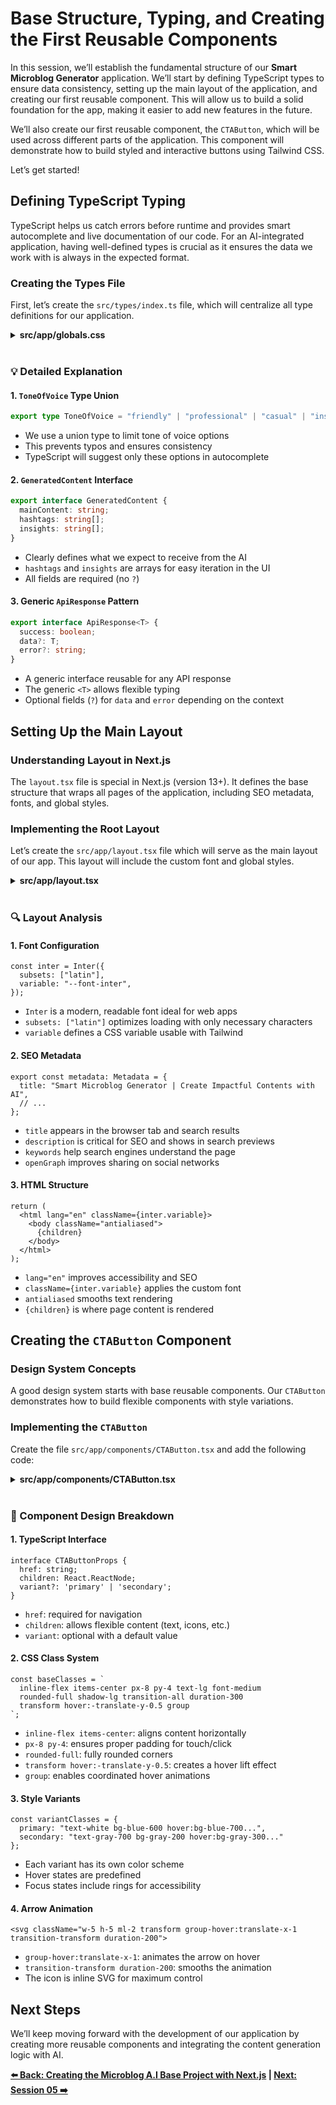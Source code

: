 # Base Structure, Typing, and Creating the First Reusable Components

In this session, we’ll establish the fundamental structure of our **Smart Microblog Generator** application. We’ll start by defining TypeScript types to ensure data consistency, setting up the main layout of the application, and creating our first reusable component. This will allow us to build a solid foundation for the app, making it easier to add new features in the future.

We’ll also create our first reusable component, the `CTAButton`, which will be used across different parts of the application. This component will demonstrate how to build styled and interactive buttons using Tailwind CSS.

Let’s get started!

## Defining TypeScript Typing

TypeScript helps us catch errors before runtime and provides smart autocomplete and live documentation of our code. For an AI-integrated application, having well-defined types is crucial as it ensures the data we work with is always in the expected format.

### Creating the Types File

First, let’s create the `src/types/index.ts` file, which will centralize all type definitions for our application.

<details><summary><b>src/app/globals.css</b></summary>
<br/>

```typescript
export interface GeneratedContent {
  mainContent: string;    // The main text of the microblog
  hashtags: string[];     // Array of suggested hashtags
  insights: string[];     // Insights and tips related to the content
}

// Interface for the content generation form state
export interface FormState {
  topic: string;              // Topic to generate content about
  toneOfVoice: ToneOfVoice;   // Selected tone of voice
  keywords: string;           // Optional keywords
}

// Generic interface for API responses
export interface ApiResponse<T> {
  success: boolean;    // Indicates if the operation was successful
  data?: T;           // Returned data (when success = true)
  error?: string;     // Error message (when success = false)
}

// Interface for generation request
export interface GenerateApiRequest {
  topic: string;       // Required topic
  tone: string;        // Tone of voice
  keywords?: string;   // Optional keywords
}

// Interface for generation response
export interface GenerateApiResponse {
  success: boolean;
  content?: GeneratedContent;  // AI-generated content
  error?: string;
}
```

</details>
<br/>

### 💡 Detailed Explanation

#### 1. `ToneOfVoice` Type Union

```typescript
export type ToneOfVoice = "friendly" | "professional" | "casual" | "inspirational";
```

* We use a union type to limit tone of voice options
* This prevents typos and ensures consistency
* TypeScript will suggest only these options in autocomplete

#### 2. `GeneratedContent` Interface

```typescript
export interface GeneratedContent {
  mainContent: string;
  hashtags: string[];
  insights: string[];
}
```

* Clearly defines what we expect to receive from the AI
* `hashtags` and `insights` are arrays for easy iteration in the UI
* All fields are required (no `?`)

#### 3. Generic `ApiResponse` Pattern

```typescript
export interface ApiResponse<T> {
  success: boolean;
  data?: T;
  error?: string;
}
```

* A generic interface reusable for any API response
* The generic `<T>` allows flexible typing
* Optional fields (`?`) for `data` and `error` depending on the context

## Setting Up the Main Layout

### Understanding Layout in Next.js

The `layout.tsx` file is special in Next.js (version 13+). It defines the base structure that wraps all pages of the application, including SEO metadata, fonts, and global styles.

### Implementing the Root Layout

Let’s create the `src/app/layout.tsx` file which will serve as the main layout of our app. This layout will include the custom font and global styles.

<details><summary><b>src/app/layout.tsx</b></summary>
<br/>

```tsx
import type { Metadata } from "next";
import { Inter } from "next/font/google";
import "./globals.css";

// Inter font configuration from Google Fonts
const inter = Inter({ 
  subsets: ["latin"],
  variable: "--font-inter",
});

// Application metadata for SEO
export const metadata: Metadata = {
  title: "Smart Microblog Generator | Create Impactful Contents with AI",
  description: "Transform your ideas into engaging microblogs with AI. Generate optimized social media content with different tones of voice and trend-based insights.",
  keywords: [
    "microblogging",
    "AI content generation", 
    "social media",
    "content creation",
    "smart microblog",
    "AI writing assistant",
    "content optimization",
    "engaging content",
    "social media strategy",
  ],
  authors: [{ 
    name: "Glaucia Lemos", 
    url: "https://www.youtube.com/@GlauciaLemos" 
  }],
  openGraph: {
    title: "Smart Microblog Generator",
    description: "Transform your ideas into engaging microblogs with AI.",
    type: "website",
  },
};

// Root layout component
export default function RootLayout({
  children,
}: Readonly<{
  children: React.ReactNode;
}>) {
  return (
    <html lang="en" className={inter.variable}>
      <body className="antialiased">
        {children}
      </body>
    </html>
  );
}
```

</details>
<br/>

### 🔍 Layout Analysis

#### 1. Font Configuration

```tsx
const inter = Inter({ 
  subsets: ["latin"],
  variable: "--font-inter",
});
```

* `Inter` is a modern, readable font ideal for web apps
* `subsets: ["latin"]` optimizes loading with only necessary characters
* `variable` defines a CSS variable usable with Tailwind

#### 2. SEO Metadata

```tsx
export const metadata: Metadata = {
  title: "Smart Microblog Generator | Create Impactful Contents with AI",
  // ...
};
```

* `title` appears in the browser tab and search results
* `description` is critical for SEO and shows in search previews
* `keywords` help search engines understand the page
* `openGraph` improves sharing on social networks

#### 3. HTML Structure

```tsx
return (
  <html lang="en" className={inter.variable}>
    <body className="antialiased">
      {children}
    </body>
  </html>
);
```

* `lang="en"` improves accessibility and SEO
* `className={inter.variable}` applies the custom font
* `antialiased` smooths text rendering
* `{children}` is where page content is rendered

## Creating the `CTAButton` Component

### Design System Concepts

A good design system starts with base reusable components. Our `CTAButton` demonstrates how to build flexible components with style variations.

### Implementing the `CTAButton`

Create the file `src/app/components/CTAButton.tsx` and add the following code:

<details><summary><b>src/app/components/CTAButton.tsx</b></summary>
<br/>

```tsx
import Link from "next/link";

interface CTAButtonProps {
  href: string;
  children: React.ReactNode;
  variant?: 'primary' | 'secondary';
}

export default function CTAButton({
  href,
  children,
  variant = 'primary',
}: CTAButtonProps) {
  const baseClasses = 'inline-flex items-center px-8 py-4 text-lg font-medium rounded-full shadow-lg transition-all duration-300 transform hover:-translate-y-0.5 group';

  const variantClasses = {
    primary: 'text-white bg-blue-600 hover:bg-blue-700 hover:shadow-xl focus:outline-none focus:ring-2 focus:ring-offset-2 focus:ring-blue-500',
    secondary: 'text-gray-700 bg-gray-200 hover:bg-gray-300 hover:shadow-xl focus:outline-none focus:ring-2 focus:ring-offset-2 focus:ring-gray-500'
  }

  return (
    <Link
      href={href}
      className={`${baseClasses} ${variantClasses[variant]}`}
    >
      <span>{children}</span>
      <svg
        className='w-5 h-5 ml-2 transform group-hover:translate-x-1 transition-transform duration-200'
        fill='none'
        stroke='currentColor'
        viewBox='0 0 24 24'
      >
      <path
        strokeLinecap='round'
        strokeLinejoin='round'
        strokeWidth={2}
        d='M13 7l5 5m0 0l-5 5m5-5H6'
      />
      </svg>
    </Link>
  );
}
```

</details>
<br/>

### 🎨 Component Design Breakdown

#### 1. TypeScript Interface

```tsx
interface CTAButtonProps {
  href: string;                
  children: React.ReactNode;   
  variant?: 'primary' | 'secondary'; 
}
```

* `href`: required for navigation
* `children`: allows flexible content (text, icons, etc.)
* `variant`: optional with a default value

#### 2. CSS Class System

```tsx
const baseClasses = `
  inline-flex items-center px-8 py-4 text-lg font-medium 
  rounded-full shadow-lg transition-all duration-300 
  transform hover:-translate-y-0.5 group
`;
```

* `inline-flex items-center`: aligns content horizontally
* `px-8 py-4`: ensures proper padding for touch/click
* `rounded-full`: fully rounded corners
* `transform hover:-translate-y-0.5`: creates a hover lift effect
* `group`: enables coordinated hover animations

#### 3. Style Variants

```tsx
const variantClasses = {
  primary: "text-white bg-blue-600 hover:bg-blue-700...",
  secondary: "text-gray-700 bg-gray-200 hover:bg-gray-300..."
};
```

* Each variant has its own color scheme
* Hover states are predefined
* Focus states include rings for accessibility

#### 4. Arrow Animation

```tsx
<svg className="w-5 h-5 ml-2 transform group-hover:translate-x-1 transition-transform duration-200">
```

* `group-hover:translate-x-1`: animates the arrow on hover
* `transition-transform duration-200`: smooths the animation
* The icon is inline SVG for maximum control

## Next Steps

We’ll keep moving forward with the development of our application by creating more reusable components and integrating the content generation logic with AI.

**[⬅️ Back: Creating the Microblog A.I Base Project with Next.js](./03-initial-project-nextjs.md) | [Next: Session 05 ➡️](./05-session.md)**
